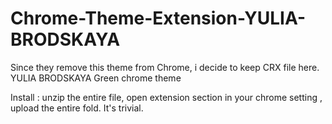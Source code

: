 # Chrome-Theme-Extension-YULIA-BRODSKAYA
Since they remove this theme from Chrome, i decide to keep CRX file here.  YULIA BRODSKAYA Green chrome theme

Install : unzip the entire file, open extension section in your chrome setting , upload the entire fold. It's trivial.
